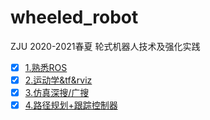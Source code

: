 # wheeled_robot
ZJU 2020-2021春夏 轮式机器人技术及强化实践

* [x] [1.熟悉ROS](1_tutorials.md)
* [x] [2.运动学&tf&rviz](2_models.md)
* [x] [3.仿真深搜/广搜](3_search.md)
* [x] [4.路径规划+跟踪控制器](4_pathplan.md)
